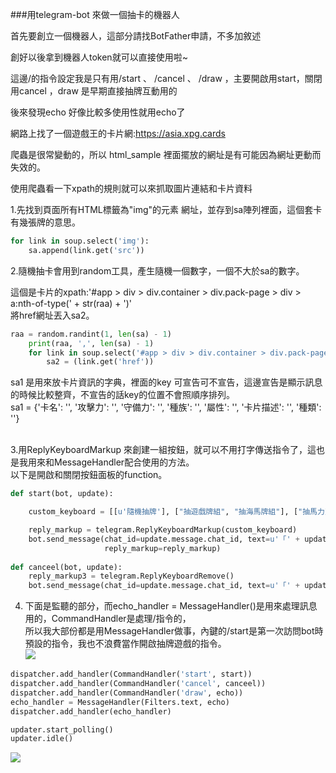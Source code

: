 ###用telegram-bot 來做一個抽卡的機器人

首先要創立一個機器人，這部分請找BotFather申請，不多加敘述<br>

創好以後拿到機器人token就可以直接使用啦~ <br>

這邊/的指令設定我是只有用/start 、 /cancel 、 /draw ，主要開啟用start，關閉用cancel ，draw 是早期直接抽牌互動用的<br>

後來發現echo 好像比較多使用性就用echo了<br>

網路上找了一個遊戲王的卡片網:https://asia.xpg.cards <br>

爬蟲是很常變動的，所以 html_sample 裡面擺放的網址是有可能因為網址更動而失效的。<br>

使用爬蟲看一下xpath的規則就可以來抓取圖片連結和卡片資料<br>

1.先找到頁面所有HTML標籤為"img"的元素 網址，並存到sa陣列裡面，這個套卡有幾張牌的意思。<br>

```python
for link in soup.select('img'):
    sa.append(link.get('src'))
```
2.隨機抽卡會用到random工具，產生隨機一個數字，一個不大於sa的數字。<br>

這個是卡片的xpath:'#app > div > div.container > div.pack-page > div > a:nth-of-type(' + str(raa) + ')'<br>
將href網址丟入sa2。<br>

```python
raa = random.randint(1, len(sa) - 1)
    print(raa, ',', len(sa) - 1)
    for link in soup.select('#app > div > div.container > div.pack-page > div > a:nth-of-type(' + str(raa) + ')'):
        sa2 = (link.get('href'))
```

sa1 是用來放卡片資訊的字典，裡面的key 可宣告可不宣告，這邊宣告是顯示訊息的時候比較整齊，不宣告的話key的位置不會照順序排列。<br>
sa1 = {'卡名': '', '攻擊力': '', '守備力': '', '種族': '', '屬性': '', '卡片描述': '', '種類': ''}<br>
<br>


3.用ReplyKeyboardMarkup 來創建一組按鈕，就可以不用打字傳送指令了，這也是我用來和MessageHandler配合使用的方法。<br>
以下是開啟和關閉按鈕面板的function。<br>

```python
def start(bot, update):

    custom_keyboard = [[u'隨機抽牌'], ["抽遊戲牌組", "抽海馬牌組"], ["抽馬力克牌組",'抽貝卡斯牌組','抽城之內牌組'], ['取消遊戲']]

    reply_markup = telegram.ReplyKeyboardMarkup(custom_keyboard)
    bot.send_message(chat_id=update.message.chat_id, text=u'「' + update.message.from_user.first_name + u"開啟了黑暗遊戲。」",
                     reply_markup=reply_markup)
    
def canceel(bot, update):
    reply_markup3 = telegram.ReplyKeyboardRemove()
    bot.send_message(chat_id=update.message.chat_id, text=u'「' + update.message.from_user.first_name + u"關閉了黑暗遊戲。」", reply_markup=reply_markup3)
```
4. 下面是監聽的部分，而echo_handler = MessageHandler()是用來處理訊息用的，CommandHandler是處理/指令的，<br>
所以我大部份都是用MessageHandler做事，內鍵的/start是第一次訪問bot時預設的指令，我也不浪費當作開啟抽牌遊戲的指令。<br>
<img src='https://raw.githubusercontent.com/kenson2998/telegram-yugioh-bot/master/telegram-yugioh-bot/1.jpg'></img>

```python
dispatcher.add_handler(CommandHandler('start', start))
dispatcher.add_handler(CommandHandler('cancel', canceel))
dispatcher.add_handler(CommandHandler('draw', echo))
echo_handler = MessageHandler(Filters.text, echo)
dispatcher.add_handler(echo_handler)

updater.start_polling()
updater.idle()
```
<img src='https://raw.githubusercontent.com/kenson2998/telegram-yugioh-bot/master/telegram-yugioh-bot/2.jpg'></img>
